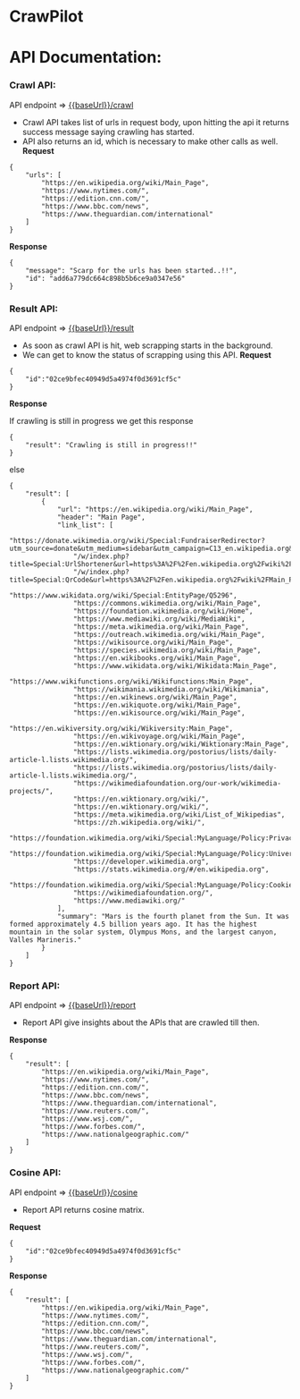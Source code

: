 # CrawPilot

# API Documentation:
### Crawl API:
API endpoint => [{{baseUrl}}/crawl]()

* Crawl API takes list of urls in request body, upon hitting the api it returns success message saying crawling has started.
* API also returns an id, which is necessary to make other calls as well.
**Request**
```
{
    "urls": [
        "https://en.wikipedia.org/wiki/Main_Page",
        "https://www.nytimes.com/",
        "https://edition.cnn.com/",
        "https://www.bbc.com/news",
        "https://www.theguardian.com/international"
    ]
}
```

**Response**
```
{
    "message": "Scarp for the urls has been started..!!",
    "id": "add6a779dc664c898b5b6ce9a0347e56"
}
```

### Result API:
API endpoint => [{{baseUrl}}/result]()

* As soon as crawl API is hit, web scrapping starts in the background.
* We can get to know the status of scrapping using this API.
**Request**
```
{
    "id":"02ce9bfec40949d5a4974f0d3691cf5c"
}
```

**Response**

If crawling is still in progress we get this response

````
{
    "result": "Crawling is still in progress!!"
}
````
else

```
{
    "result": [
        {
            "url": "https://en.wikipedia.org/wiki/Main_Page",
            "header": "Main Page",
            "link_list": [
                "https://donate.wikimedia.org/wiki/Special:FundraiserRedirector?utm_source=donate&utm_medium=sidebar&utm_campaign=C13_en.wikipedia.org&uselang=en",
                "/w/index.php?title=Special:UrlShortener&url=https%3A%2F%2Fen.wikipedia.org%2Fwiki%2FMain_Page",
                "/w/index.php?title=Special:QrCode&url=https%3A%2F%2Fen.wikipedia.org%2Fwiki%2FMain_Page",
                "https://www.wikidata.org/wiki/Special:EntityPage/Q5296",
                "https://commons.wikimedia.org/wiki/Main_Page",
                "https://foundation.wikimedia.org/wiki/Home",
                "https://www.mediawiki.org/wiki/MediaWiki",
                "https://meta.wikimedia.org/wiki/Main_Page",
                "https://outreach.wikimedia.org/wiki/Main_Page",
                "https://wikisource.org/wiki/Main_Page",
                "https://species.wikimedia.org/wiki/Main_Page",
                "https://en.wikibooks.org/wiki/Main_Page",
                "https://www.wikidata.org/wiki/Wikidata:Main_Page",
                "https://www.wikifunctions.org/wiki/Wikifunctions:Main_Page",
                "https://wikimania.wikimedia.org/wiki/Wikimania",
                "https://en.wikinews.org/wiki/Main_Page",
                "https://en.wikiquote.org/wiki/Main_Page",
                "https://en.wikisource.org/wiki/Main_Page",
                "https://en.wikiversity.org/wiki/Wikiversity:Main_Page",
                "https://en.wikivoyage.org/wiki/Main_Page",
                "https://en.wiktionary.org/wiki/Wiktionary:Main_Page",
                "https://lists.wikimedia.org/postorius/lists/daily-article-l.lists.wikimedia.org/",
                "https://lists.wikimedia.org/postorius/lists/daily-article-l.lists.wikimedia.org/",
                "https://wikimediafoundation.org/our-work/wikimedia-projects/",
                "https://en.wiktionary.org/wiki/",
                "https://en.wiktionary.org/wiki/",
                "https://meta.wikimedia.org/wiki/List_of_Wikipedias",
                "https://zh.wikipedia.org/wiki/",
                "https://foundation.wikimedia.org/wiki/Special:MyLanguage/Policy:Privacy_policy",
                "https://foundation.wikimedia.org/wiki/Special:MyLanguage/Policy:Universal_Code_of_Conduct",
                "https://developer.wikimedia.org",
                "https://stats.wikimedia.org/#/en.wikipedia.org",
                "https://foundation.wikimedia.org/wiki/Special:MyLanguage/Policy:Cookie_statement",
                "https://wikimediafoundation.org/",
                "https://www.mediawiki.org/"
            ],
            "summary": "Mars is the fourth planet from the Sun. It was formed approximately 4.5 billion years ago. It has the highest mountain in the solar system, Olympus Mons, and the largest canyon, Valles Marineris."
        }
    ]
}
```

### Report API:
API endpoint => [{{baseUrl}}/report]()

* Report API give insights about the APIs that are crawled till then.

**Response**
```
{
    "result": [
        "https://en.wikipedia.org/wiki/Main_Page",
        "https://www.nytimes.com/",
        "https://edition.cnn.com/",
        "https://www.bbc.com/news",
        "https://www.theguardian.com/international",
        "https://www.reuters.com/",
        "https://www.wsj.com/",
        "https://www.forbes.com/",
        "https://www.nationalgeographic.com/"
    ]
}
```

### Cosine API:
API endpoint => [{{baseUrl}}/cosine]()

* Report API returns cosine matrix.

**Request**
```
{
    "id":"02ce9bfec40949d5a4974f0d3691cf5c"
}
```

**Response**
```
{
    "result": [
        "https://en.wikipedia.org/wiki/Main_Page",
        "https://www.nytimes.com/",
        "https://edition.cnn.com/",
        "https://www.bbc.com/news",
        "https://www.theguardian.com/international",
        "https://www.reuters.com/",
        "https://www.wsj.com/",
        "https://www.forbes.com/",
        "https://www.nationalgeographic.com/"
    ]
}
```

